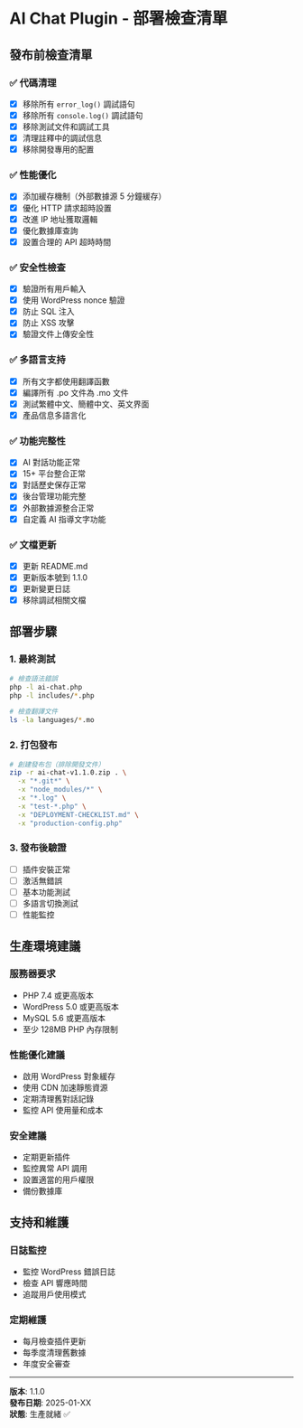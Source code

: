 # AI Chat Plugin - 部署檢查清單

## 發布前檢查清單

### ✅ 代碼清理
- [x] 移除所有 `error_log()` 調試語句
- [x] 移除所有 `console.log()` 調試語句
- [x] 移除測試文件和調試工具
- [x] 清理註釋中的調試信息
- [x] 移除開發專用的配置

### ✅ 性能優化
- [x] 添加緩存機制（外部數據源 5 分鐘緩存）
- [x] 優化 HTTP 請求超時設置
- [x] 改進 IP 地址獲取邏輯
- [x] 優化數據庫查詢
- [x] 設置合理的 API 超時時間

### ✅ 安全性檢查
- [x] 驗證所有用戶輸入
- [x] 使用 WordPress nonce 驗證
- [x] 防止 SQL 注入
- [x] 防止 XSS 攻擊
- [x] 驗證文件上傳安全性

### ✅ 多語言支持
- [x] 所有文字都使用翻譯函數
- [x] 編譯所有 .po 文件為 .mo 文件
- [x] 測試繁體中文、簡體中文、英文界面
- [x] 產品信息多語言化

### ✅ 功能完整性
- [x] AI 對話功能正常
- [x] 15+ 平台整合正常
- [x] 對話歷史保存正常
- [x] 後台管理功能完整
- [x] 外部數據源整合正常
- [x] 自定義 AI 指導文字功能

### ✅ 文檔更新
- [x] 更新 README.md
- [x] 更新版本號到 1.1.0
- [x] 更新變更日誌
- [x] 移除調試相關文檔

## 部署步驟

### 1. 最終測試
```bash
# 檢查語法錯誤
php -l ai-chat.php
php -l includes/*.php

# 檢查翻譯文件
ls -la languages/*.mo
```

### 2. 打包發布
```bash
# 創建發布包（排除開發文件）
zip -r ai-chat-v1.1.0.zip . \
  -x "*.git*" \
  -x "node_modules/*" \
  -x "*.log" \
  -x "test-*.php" \
  -x "DEPLOYMENT-CHECKLIST.md" \
  -x "production-config.php"
```

### 3. 發布後驗證
- [ ] 插件安裝正常
- [ ] 激活無錯誤
- [ ] 基本功能測試
- [ ] 多語言切換測試
- [ ] 性能監控

## 生產環境建議

### 服務器要求
- PHP 7.4 或更高版本
- WordPress 5.0 或更高版本
- MySQL 5.6 或更高版本
- 至少 128MB PHP 內存限制

### 性能優化建議
- 啟用 WordPress 對象緩存
- 使用 CDN 加速靜態資源
- 定期清理舊對話記錄
- 監控 API 使用量和成本

### 安全建議
- 定期更新插件
- 監控異常 API 調用
- 設置適當的用戶權限
- 備份數據庫

## 支持和維護

### 日誌監控
- 監控 WordPress 錯誤日誌
- 檢查 API 響應時間
- 追蹤用戶使用模式

### 定期維護
- 每月檢查插件更新
- 每季度清理舊數據
- 年度安全審查

---

**版本**: 1.1.0  
**發布日期**: 2025-01-XX  
**狀態**: 生產就緒 ✅
